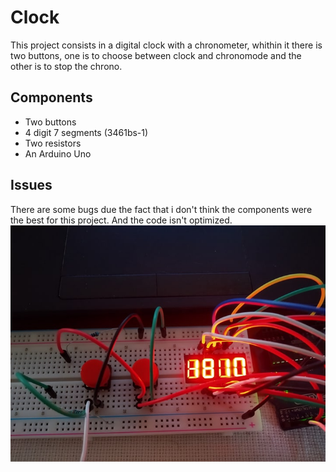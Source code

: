 # Clock
This project consists in a digital clock with a chronometer, whithin it there is two buttons, one is to choose between clock and chronomode and the other is to stop the chrono.
## Components
* Two buttons
* 4 digit 7 segments (3461bs-1)
* Two resistors
* An Arduino Uno

## Issues
There are some bugs due the fact that i don't think the components were the best for this project. And the code isn't optimized.
![Photo](/Clock/clockphoto.jpg)
